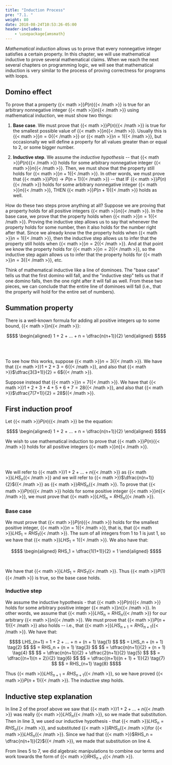 ```yaml
---
title: "Induction Process"
pre: "7.1. "
weight: 80
date: 2018-08-24T10:53:26-05:00
header-includes:
    - \usepackage{amsmath}
---
```


*Mathematical induction* allows us to prove that every nonnegative integer satisfies a certain property. In this chapter, we will use mathematical inductive to prove several mathematical claims. When we reach the next several chapters on programming logic, we will see that mathematical induction is very similar to the process of proving correctness for programs with loops.

## Domino effect

To prove that a property {{< math >}}$P(n)${{< /math >}} is true for an arbitrary nonnegative integer {{< math >}}$n${{< /math >}} using mathematical induction, we must show two things:

1. **Base case**. We must prove that {{< math >}}$P(n)${{< /math >}} is true for the smallest possible value of {{< math >}}$n${{< /math >}}. Usually this is {{< math >}}$n = 0${{< /math >}} or {{< math >}}$n = 1${{< /math >}}, but occasionally we will define a property for all values greater than or equal to 2, or some bigger number. 

2. **Inductive step**. We assume the *inductive hypothesis* -- that {{< math >}}$P(n)${{< /math >}} holds for some arbitrary nonnegative integer {{< math >}}$n${{< /math >}}. Then, we must show that the property still holds for {{< math >}}$n + 1${{< /math >}}. In other words, we must prove that {{< math >}}$P(n) \rightarrow P(n + 1)${{< /math >}} -- that IF {{< math >}}$P(n)${{< /math >}} holds for some arbitrary nonnegative integer {{< math >}}$n${{< /math >}}, THEN {{< math >}}$P(n + 1)${{< /math >}} holds as well.

How do these two steps prove anything at all? Suppose we are proving that a property holds for all positive integers {{< math >}}$n${{< /math >}}. In the base case, we prove that the property holds when {{< math >}}$n = 1${{< /math >}}. Proving the inductive step allows us to say that whenever the property holds for some number, then it also holds for the number right after that. Since we already know the the property holds when {{< math >}}$n = 1${{< /math >}}, then the inductive step allows us to infer that the property still holds when {{< math >}}$n = 2${{< /math >}}. And at that point we know the property holds for {{< math >}}$n = 2${{< /math >}}, so the inductive step again allows us to infer that the property holds for {{< math >}}$n = 3${{< /math >}}, etc.

Think of mathematical inductive like a line of dominoes. The "base case" tells us that the first domino will fall, and the "inductive step" tells us that if one domino falls, then the one right after it will fall as well. From these two pieces, we can conclude that the entire line of dominoes will fall (i.e., that the property will hold for the entire set of numbers).

## Summation property

There is a well-known formula for adding all positive integers up to some bound, {{< math >}}$n${{< /math >}}:

```math
$$
\begin{aligned}
1 + 2 + ... + n = \dfrac{n(n+1)}{2}
\end{aligned}
$$
```

<br>
<br>

To see how this works, suppose {{< math >}}$n = 3${{< /math >}}. We have that {{< math >}}$1 + 2 + 3 = 6${{< /math >}}, and also that {{< math >}}$\dfrac{3(3+1)}{2} = 6${{< /math >}}. 

Suppose instead that {{< math >}}$n = 7${{< /math >}}. We have that {{< math >}}$1 + 2 + 3 + 4 + 5 + 6 + 7 = 28${{< /math >}}, and also that {{< math >}}$\dfrac{7(7+1)}{2} = 28${{< /math >}}. 

## First induction proof

Let {{< math >}}$P(n)${{< /math >}} be the equation: 

```math
$$
\begin{aligned}
1 + 2 + ... + n = \dfrac{n(n+1)}{2}
\end{aligned}
$$
```

We wish to use mathematical induction to prove that {{< math >}}$P(n)${{< /math >}} holds for all positive integers {{< math >}}$n${{< /math >}}.

<br>
<br>

We will refer to {{< math >}}$1 + 2 + ... + n${{< /math >}} as {{< math >}}$LHS_n${{< /math >}} and we will refer to {{< math >}}$\dfrac{n(n+1)}{2}${{< /math >}} as {{< math >}}$RHS_n${{< /math >}}. To prove that {{< math >}}$P(n)${{< /math >}} holds for some positive integer {{< math >}}$n${{< /math >}}, we must prove that {{< math >}}$LHS_n = RHS_n${{< /math >}}.

### Base case

We must prove that {{< math >}}$P(n)${{< /math >}} holds for the smallest positive integer, {{< math >}}$n = 1${{< /math >}}, that is, that {{< math >}}$LHS_1 = RHS_1${{< /math >}}. The sum of all integers from 1 to 1 is just 1, so we have that {{< math >}}$LHS_1 = 1${{< /math >}}. We also have that:

```math
$$
\begin{aligned}
RHS_1 = \dfrac{1(1+1)}{2} = 1
\end{aligned}
$$
```

<br>

We have that {{< math >}}$LHS_1 = RHS_1${{< /math >}}. Thus {{< math >}}$P(1)${{< /math >}} is true, so the base case holds.

### Inductive step

We assume the inductive hypothesis - that {{< math >}}$P(n)${{< /math >}} holds for some arbitrary positive integer {{< math >}}$n${{< /math >}}. In other words, we assume that {{< math >}}$LHS_n = RHS_n${{< /math >}} for our arbitrary {{< math >}}$n${{< /math >}}. We must prove that {{< math >}}$P(n+1)${{< /math >}} also holds -- i.e., that {{< math >}}$LHS_{n+1} = RHS_{n+1}${{< /math >}}. We have that:

```math
$$
LHS_{n+1} = 1 + 2 + ... + n + (n + 1) \tag{1}
$$
$$
= LHS_n + (n + 1) \tag{2} 
$$
$$
= RHS_n + (n + 1) \tag{3}
$$
$$
= \dfrac{n(n+1)}{2} + (n + 1) \tag{4}
$$
$$
= \dfrac{n(n+1)}{2} + \dfrac{2(n+1)}{2} \tag{5}
$$
$$
= \dfrac{(n+1)(n + 2)}{2} \tag{6}
$$
$$
= \dfrac{(n+1)((n + 1) + 1)}{2} \tag{7}
$$
$$
= RHS_{n+1} \tag{8}
$$
```

Thus {{< math >}}$LHS_{n+1} = RHS_{n+1}${{< /math >}}, so we have proved {{< math >}}$P(n+1)${{< /math >}}. The inductive step holds.

## Inductive step explanation

In line 2 of the proof above we saw that {{< math >}}$1 + 2 + ... + n${{< /math >}} was really {{< math >}}$LHS_n${{< /math >}}, so we made that substitution. Then in line 3, we used our inductive hypothesis - that {{< math >}}$LHS_n = RHS_n${{< /math >}}, and substituted {{< math >}}$RHS_n${{< /math >}}for {{< math >}}$LHS_n${{< /math >}}. Since we had that {{< math >}}$RHS_n = \dfrac{n(n+1)}{2}${{< /math >}}, we made that substitution on line 4. 

From lines 5 to 7, we did algebraic manipulations to combine our terms and work towards the form of {{< math >}}$RHS_{n+1}${{< /math >}}. 